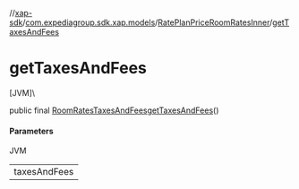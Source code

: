 //[xap-sdk](../../../index.md)/[com.expediagroup.sdk.xap.models](../index.md)/[RatePlanPriceRoomRatesInner](index.md)/[getTaxesAndFees](get-taxes-and-fees.md)

# getTaxesAndFees

[JVM]\

public final [RoomRatesTaxesAndFees](../-room-rates-taxes-and-fees/index.md)[getTaxesAndFees](get-taxes-and-fees.md)()

#### Parameters

JVM

| |
|---|
| taxesAndFees |
